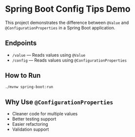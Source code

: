 # Spring Boot Config Tips Demo

This project demonstrates the difference between `@Value` and `@ConfigurationProperties` in a Spring Boot application.

## Endpoints

- `/value` — Reads values using `@Value`
- `/config` — Reads values using `@ConfigurationProperties`

## How to Run

```bash
./mvnw spring-boot:run
```

## Why Use `@ConfigurationProperties`

- Cleaner code for multiple values
- Better testing support
- Easier refactoring
- Validation support
